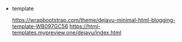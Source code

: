 * template

  https://wrapbootstrap.com/theme/dejavu-minimal-html-blogging-template-WB097GC56
  https://html-templates.mypreview.one/dejavu/index.html